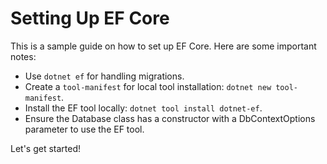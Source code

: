 # Setting Up EF Core
This is a sample guide on how to set up EF Core. Here are some important notes:
- Use `dotnet ef` for handling migrations.
- Create a `tool-manifest` for local tool installation: `dotnet new tool-manifest`.
- Install the EF tool locally: `dotnet tool install dotnet-ef`.
- Ensure the Database class has a constructor with a DbContextOptions parameter to use the EF tool.

Let's get started!